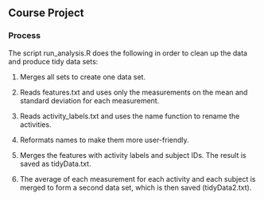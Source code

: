 ## Course Project

### Process

The script run_analysis.R does the following in order to clean up the data and produce tidy data sets:

1. Merges all sets to create one data set.

2. Reads features.txt and uses only the measurements on the mean and standard
   deviation for each measurement. 

3. Reads activity_labels.txt and uses the name function to rename the activities.

4. Reformats names to make them more user-friendly.

5. Merges the features with activity labels and subject IDs. The result is
   saved as tidyData.txt.

6. The average of each measurement for each activity and each subject is merged
   to form a second data set, which is then saved (tidyData2.txt).

